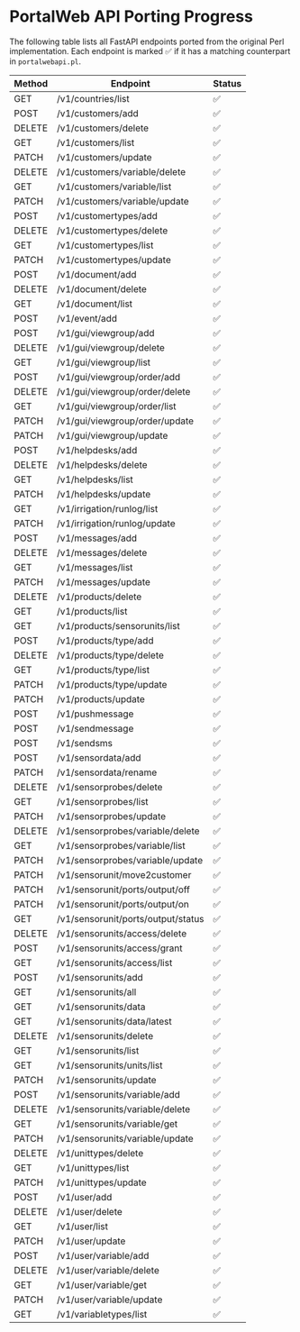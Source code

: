 # PortalWeb API Porting Progress

The following table lists all FastAPI endpoints ported from the original Perl
implementation. Each endpoint is marked ✅ if it has a matching counterpart in
`portalwebapi.pl`.

| Method | Endpoint | Status |
| ------ | -------- | ------ |
| GET | /v1/countries/list | ✅ |
| POST | /v1/customers/add | ✅ |
| DELETE | /v1/customers/delete | ✅ |
| GET | /v1/customers/list | ✅ |
| PATCH | /v1/customers/update | ✅ |
| DELETE | /v1/customers/variable/delete | ✅ |
| GET | /v1/customers/variable/list | ✅ |
| PATCH | /v1/customers/variable/update | ✅ |
| POST | /v1/customertypes/add | ✅ |
| DELETE | /v1/customertypes/delete | ✅ |
| GET | /v1/customertypes/list | ✅ |
| PATCH | /v1/customertypes/update | ✅ |
| POST | /v1/document/add | ✅ |
| DELETE | /v1/document/delete | ✅ |
| GET | /v1/document/list | ✅ |
| POST | /v1/event/add | ✅ |
| POST | /v1/gui/viewgroup/add | ✅ |
| DELETE | /v1/gui/viewgroup/delete | ✅ |
| GET | /v1/gui/viewgroup/list | ✅ |
| POST | /v1/gui/viewgroup/order/add | ✅ |
| DELETE | /v1/gui/viewgroup/order/delete | ✅ |
| GET | /v1/gui/viewgroup/order/list | ✅ |
| PATCH | /v1/gui/viewgroup/order/update | ✅ |
| PATCH | /v1/gui/viewgroup/update | ✅ |
| POST | /v1/helpdesks/add | ✅ |
| DELETE | /v1/helpdesks/delete | ✅ |
| GET | /v1/helpdesks/list | ✅ |
| PATCH | /v1/helpdesks/update | ✅ |
| GET | /v1/irrigation/runlog/list | ✅ |
| PATCH | /v1/irrigation/runlog/update | ✅ |
| POST | /v1/messages/add | ✅ |
| DELETE | /v1/messages/delete | ✅ |
| GET | /v1/messages/list | ✅ |
| PATCH | /v1/messages/update | ✅ |
| DELETE | /v1/products/delete | ✅ |
| GET | /v1/products/list | ✅ |
| GET | /v1/products/sensorunits/list | ✅ |
| POST | /v1/products/type/add | ✅ |
| DELETE | /v1/products/type/delete | ✅ |
| GET | /v1/products/type/list | ✅ |
| PATCH | /v1/products/type/update | ✅ |
| PATCH | /v1/products/update | ✅ |
| POST | /v1/pushmessage | ✅ |
| POST | /v1/sendmessage | ✅ |
| POST | /v1/sendsms | ✅ |
| POST | /v1/sensordata/add | ✅ |
| PATCH | /v1/sensordata/rename | ✅ |
| DELETE | /v1/sensorprobes/delete | ✅ |
| GET | /v1/sensorprobes/list | ✅ |
| PATCH | /v1/sensorprobes/update | ✅ |
| DELETE | /v1/sensorprobes/variable/delete | ✅ |
| GET | /v1/sensorprobes/variable/list | ✅ |
| PATCH | /v1/sensorprobes/variable/update | ✅ |
| PATCH | /v1/sensorunit/move2customer | ✅ |
| PATCH | /v1/sensorunit/ports/output/off | ✅ |
| PATCH | /v1/sensorunit/ports/output/on | ✅ |
| GET | /v1/sensorunit/ports/output/status | ✅ |
| DELETE | /v1/sensorunits/access/delete | ✅ |
| POST | /v1/sensorunits/access/grant | ✅ |
| GET | /v1/sensorunits/access/list | ✅ |
| POST | /v1/sensorunits/add | ✅ |
| GET | /v1/sensorunits/all | ✅ |
| GET | /v1/sensorunits/data | ✅ |
| GET | /v1/sensorunits/data/latest | ✅ |
| DELETE | /v1/sensorunits/delete | ✅ |
| GET | /v1/sensorunits/list | ✅ |
| GET | /v1/sensorunits/units/list | ✅ |
| PATCH | /v1/sensorunits/update | ✅ |
| POST | /v1/sensorunits/variable/add | ✅ |
| DELETE | /v1/sensorunits/variable/delete | ✅ |
| GET | /v1/sensorunits/variable/get | ✅ |
| PATCH | /v1/sensorunits/variable/update | ✅ |
| DELETE | /v1/unittypes/delete | ✅ |
| GET | /v1/unittypes/list | ✅ |
| PATCH | /v1/unittypes/update | ✅ |
| POST | /v1/user/add | ✅ |
| DELETE | /v1/user/delete | ✅ |
| GET | /v1/user/list | ✅ |
| PATCH | /v1/user/update | ✅ |
| POST | /v1/user/variable/add | ✅ |
| DELETE | /v1/user/variable/delete | ✅ |
| GET | /v1/user/variable/get | ✅ |
| PATCH | /v1/user/variable/update | ✅ |
| GET | /v1/variabletypes/list | ✅ |

